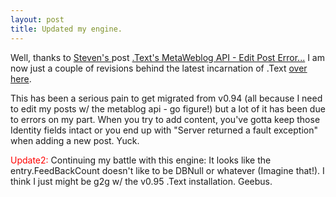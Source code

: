 ```yaml
---
layout: post
title: Updated my engine.
---
```

Well, thanks to <a href="http://stevenharman.net/blog/">Steven's 
</a>post<!--StartFragment --> <a href="http://stevenharman.net/blog/archive/2005/01/10/167.aspx">.Text's 
MetaWeblog API - Edit Post Error...</a> I am now just a couple of revisions 
behind the latest incarnation of .Text <a href="http://www.chrisfrazier.net/blog">over here</a>.

This has been a serious pain to get migrated from v0.94 (all because I need 
to edit my posts w/ the metablog api - go figure!) but a lot of it has been due 
to errors on my part. When you try to add content, you've gotta keep those 
Identity fields intact or you end up with "Server returned a fault exception" 
when adding a new post. Yuck.

<p><font color="red">Update2:</font> Continuing my battle with this engine: It 
looks like the entry.FeedBackCount doesn't like to be DBNull or whatever 
(Imagine that!). I think I just might be g2g w/ the v0.95 .Text installation. 
Geebus.</p>
